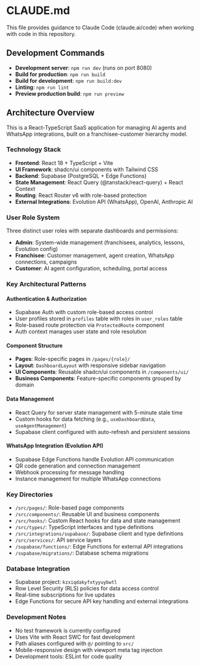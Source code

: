# CLAUDE.md

This file provides guidance to Claude Code (claude.ai/code) when working with code in this repository.

## Development Commands

- **Development server**: `npm run dev` (runs on port 8080)
- **Build for production**: `npm run build`
- **Build for development**: `npm run build:dev`
- **Linting**: `npm run lint`
- **Preview production build**: `npm run preview`

## Architecture Overview

This is a React-TypeScript SaaS application for managing AI agents and WhatsApp integrations, built on a franchisee-customer hierarchy model.

### Technology Stack
- **Frontend**: React 18 + TypeScript + Vite
- **UI Framework**: shadcn/ui components with Tailwind CSS
- **Backend**: Supabase (PostgreSQL + Edge Functions)
- **State Management**: React Query (@tanstack/react-query) + React Context
- **Routing**: React Router v6 with role-based protection
- **External Integrations**: Evolution API (WhatsApp), OpenAI, Anthropic AI

### User Role System
Three distinct user roles with separate dashboards and permissions:
- **Admin**: System-wide management (franchisees, analytics, lessons, Evolution config)
- **Franchisee**: Customer management, agent creation, WhatsApp connections, campaigns
- **Customer**: AI agent configuration, scheduling, portal access

### Key Architectural Patterns

#### Authentication & Authorization
- Supabase Auth with custom role-based access control
- User profiles stored in `profiles` table with roles in `user_roles` table
- Role-based route protection via `ProtectedRoute` component
- Auth context manages user state and role resolution

#### Component Structure
- **Pages**: Role-specific pages in `/pages/{role}/`
- **Layout**: `DashboardLayout` with responsive sidebar navigation
- **UI Components**: Reusable shadcn/ui components in `/components/ui/`
- **Business Components**: Feature-specific components grouped by domain

#### Data Management
- React Query for server state management with 5-minute stale time
- Custom hooks for data fetching (e.g., `useDashboardData`, `useAgentManagement`)
- Supabase client configured with auto-refresh and persistent sessions

#### WhatsApp Integration (Evolution API)
- Supabase Edge Functions handle Evolution API communication
- QR code generation and connection management
- Webhook processing for message handling
- Instance management for multiple WhatsApp connections

### Key Directories

- `/src/pages/`: Role-based page components
- `/src/components/`: Reusable UI and business components
- `/src/hooks/`: Custom React hooks for data and state management
- `/src/types/`: TypeScript interfaces and type definitions
- `/src/integrations/supabase/`: Supabase client and type definitions
- `/src/services/`: API service layers
- `/supabase/functions/`: Edge Functions for external API integrations
- `/supabase/migrations/`: Database schema migrations

### Database Integration
- Supabase project: `kzxiqdakyfxtyyuybwtl`
- Row Level Security (RLS) policies for data access control
- Real-time subscriptions for live updates
- Edge Functions for secure API key handling and external integrations

### Development Notes
- No test framework is currently configured
- Uses Vite with React SWC for fast development
- Path aliases configured with `@/` pointing to `src/`
- Mobile-responsive design with viewport meta tag injection
- Development tools: ESLint for code quality